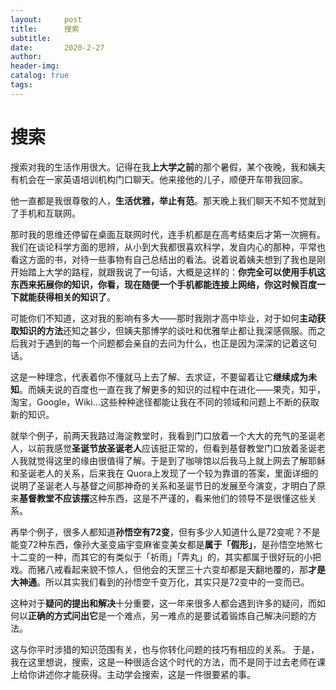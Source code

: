 ```yaml
---
layout:     post  
title:      搜索
subtitle:  
date:       2020-2-27  
author:  
header-img: 
catalog: true  
tags:
--- 
```


# 搜索
搜索对我的生活作用很大。记得在我**上大学之前**的那个暑假，某个夜晚，我和姨夫有机会在一家英语培训机构门口聊天。他来接他的儿子，顺便开车带我回家。

他一直都是我很尊敬的人，**生活优雅，举止有范**。那天晚上我们聊天不知不觉就到了手机和互联网。

那时我的思维还停留在桌面互联网时代，连手机都是在高考结束后才第一次拥有。我们在谈论科学方面的思辨，从小到大我都很喜欢科学，发自内心的那种，平常也看这方面的书，对待一些事物有自己总结出的看法。说着说着姨夫想到了我也是刚开始踏上大学的路程，就跟我说了一句话，大概是这样的：**你完全可以使用手机这东西来拓展你的知识，你看，现在随便一个手机都能连接上网络，你这时候百度一下就能获得相关的知识了**。

可能你们不知道，这对我的影响有多大——那时我刚才高中毕业，对于如何**主动获取知识的方法**还知之甚少，但姨夫那博学的谈吐和优雅举止都让我深感佩服。而之后我对于遇到的每一个问题都会亲自的去问为什么，也正是因为深深的记着这句话。

这是一种理念，代表着你不懂就马上去了解、去求证，不要留着让它**继续成为未知**。而姨夫说的百度也一直在我了解更多的知识的过程中在进化——果壳，知乎，淘宝，Google，Wiki…这些种种途径都能让我在不同的领域和问题上不断的获取新的知识。

就举个例子，前两天我路过海淀教堂时，我看到门口放着一个大大的充气的圣诞老人，以前我感觉**圣诞节放圣诞老人**应该挺正常的，但看到基督教堂门口放着圣诞老人我就觉得这里的缘由很值得了解。于是到了咖啡馆以后我马上就上网去了解耶稣和圣诞老人的关系，后来我在 Quora上发现了一个较为靠谱的答案，里面详细的说明了圣诞老人与基督之间那神奇的关系和圣诞节日的发展至今演变，才明白了原来**基督教堂不应该摆**这种东西，这是不严谨的，看来他们的领导不是很懂这些关系。

再举个例子，很多人都知道**孙悟空有72变**，但有多少人知道什么是72变呢？不是能变72种东西，像孙大圣变庙宇变麻雀变美女都是**属于「假形」**，是孙悟空地煞七十二变的一种，而其它的有类似于「祈雨」「弄丸」的，其实都属于很好玩的小把戏。而猪八戒看起来貌不惊人，但他会的天罡三十六变却都是天翻地覆的，那**才是大神通**。所以其实我们看到的孙悟空千变万化，其实只是72变中的一变而已。

这种对于**疑问的提出和解决**十分重要，这一年来很多人都会遇到许多的疑问，而如何以**正确的方式问出它**是一个难点，另一难点的是要试着锻炼自己解决问题的方法。

这与你平时涉猎的知识范围有关，也与你转化问题的技巧有相应的关系。
于是，我在这里想说，搜索，这是一种很适合这个时代的方法，而不是同于过去老师在课上给你讲述你才能获得。主动学会搜索，这是一件很要紧的事。